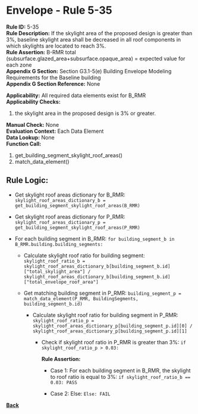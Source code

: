 
# Envelope - Rule 5-35  

**Rule ID:** 5-35  
**Rule Description:**  If the skylight area of the proposed design is greater than 3%, baseline skylight area shall be decreased in all roof components in which skylights are located to reach 3%.  
**Rule Assertion:** B-RMR total (subsurface.glazed_area+subsurface.opaque_area) = expected value for each zone  
**Appendix G Section:** Section G3.1-5(e) Building Envelope Modeling Requirements for the Baseline building  
**Appendix G Section Reference:** None  

**Applicability:** All required data elements exist for B_RMR  
**Applicability Checks:**
1. the skylight area in the proposed design is 3% or greater.  

**Manual Check:** None  
**Evaluation Context:** Each Data Element  
**Data Lookup:** None  
**Function Call:**  

  1. get_building_segment_skylight_roof_areas()  
  2. match_data_element()

## Rule Logic:

- Get skylight roof areas dictionary for B_RMR: `skylight_roof_areas_dictionary_b = get_building_segment_skylight_roof_areas(B_RMR)`

- Get skylight roof areas dictionary for P_RMR: `skylight_roof_areas_dictionary_p = get_building_segment_skylight_roof_areas(P_RMR)`

- For each building segment in B_RMR: `for building_segment_b in B_RMR.building.building_segments:`

  - Calculate skylight roof ratio for building segment: `skylight_roof_ratio_b = skylight_roof_areas_dictionary_b[building_segment_b.id]["total_skylight_area"] / skylight_roof_areas_dictionary_b[building_segment_b.id]["total_envelope_roof_area"]`

  - Get matching building segment in P_RMR: `building_segment_p = match_data_element(P_RMR, BuildingSegments, building_segment_b.id)`

    - Calculate skylight roof ratio for building segment in P_RMR: `skylight_roof_ratio_p = skylight_roof_areas_dictionary_p[building_segment_p.id][0] / skylight_roof_areas_dictionary_p[building_segment_p.id][1]`

      - Check if skylight roof ratio in P_RMR is greater than 3%: `if skylight_roof_ratio_p > 0.03:`

        **Rule Assertion:**

        - Case 1: For each building segment in B_RMR, the skylight to roof ratio is equal to 3%: `if skylight_roof_ratio_b == 0.03: PASS`  

        - Case 2: Else: `Else: FAIL`

**[Back](../_toc.md)**
